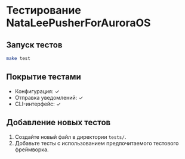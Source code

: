 
# Тестирование NataLeePusherForAuroraOS

## Запуск тестов
```bash
make test
```

## Покрытие тестами
- Конфигурация: ✓
- Отправка уведомлений: ✓
- CLI-интерфейс: ✓

## Добавление новых тестов
1. Создайте новый файл в директории `tests/`.
2. Добавьте тесты с использованием предпочитаемого тестового фреймворка.
